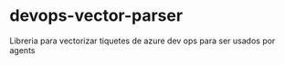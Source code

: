# devops-vector-parser
Libreria para vectorizar tiquetes de azure dev ops para ser usados por agents
